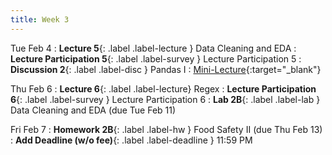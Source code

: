 ```yaml
---
title: Week 3
---
```


Tue Feb 4
: **Lecture 5**{: .label .label-lecture } Data Cleaning and EDA
: **Lecture Participation 5**{: .label .label-survey } Lecture Participation 5
: **Discussion 2**{: .label .label-disc } Pandas I
    : [Mini-Lecture](https://www.youtube.com/watch?v=-E3j9AWkilI&list=PLQCcNQgUcDfoUXRtrHc9TUx2pBYNfToVN&index=2){:target="_blank"}


Thu Feb 6
: **Lecture 6**{: .label .label-lecture} Regex
: **Lecture Participation 6**{: .label .label-survey } Lecture Participation 6
: **Lab 2B**{: .label .label-lab } Data Cleaning and EDA (due Tue Feb 11)
<!-- : **Exam Prep 2**{: .label .label-examprep } Pandas and EDA -->

Fri Feb 7
: **Homework 2B**{: .label .label-hw } Food Safety II (due Thu Feb 13)
: **Add Deadline (w/o fee)**{: .label .label-deadline } 11:59 PM